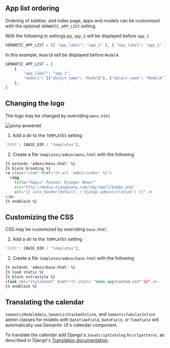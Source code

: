 
App list ordering
-----

Ordering of sidebar, and index page, apps and models can be customized with the optional `SEMANTIC_APP_LIST` setting.

With the following in settings.py, `app_2` will be displayed before `app_1`

```python
SEMANTIC_APP_LIST = [{ "app_label": "app_2" }, { "app_label": "app_1" }]
```


In this example, `ModelB` will be displayed before `ModelA`

```python
SEMANTIC_APP_LIST = [
    {
        "app_label": "app_1",
        "models": [{"object_name": "ModelB"}, {"object_name": "ModelA"}],
    },
]
```

Changing the logo
-----

The logo may be changed by overriding `menu.html`

<img src="https://raw.githubusercontent.com/globophobe/django-semantic-admin/master/docs/screenshots/pony-powered.png" alt="pony-powered" />

<ol><li>Add a dir to the <code>TEMPLATES</code> setting</li></ol>

```python
"DIRS": [BASE_DIR / "templates"],
```

<ol start="2"><li>Create a file <code>templates/admin/menu.html</code> with the following</li></ol>

```html
{% extends 'admin/menu.html' %}
{% block branding %}
<a class="item" href="{% url 'admin:index' %}">
  <img 
    title="Magic! Ponies! Django! Whee!" 
    src="http://media.djangopony.com/img/small/badge.png" 
    alt="{{ site_header|default:_('Django administration') }}" />
</a>
{% endblock %}
```

Customizing the CSS
-----

CSS may be customized by overriding `base.html`. 

<ol><li>Add a dir to the <code>TEMPLATES</code> setting</li></ol>

```python
"DIRS": [BASE_DIR / "templates"],
```

<ol start="2"><li>Create a file <code>templates/admin/base.html</code> with the following</li></ol>

```html
{% extends 'admin/base.html' %}
{% load static %}
{% block extrastyle %}
<link rel="stylesheet" href="{% static "demo_app/custom.css" %}" />
{% endblock %}
```

Translating the calendar
-----

`SemanticModelAdmin`, `SemanticStackedInline`, and `SemanticTabularInline` admin classes for models with `DateTimeField`, `DateField`, or `TimeField` will automatically use Semantic UI's calendar component. 

To translate the calendar add Django's `JavaScriptCatalog` to `urlpatterns`, as described in Django's [Translation documentation](https://docs.djangoproject.com/en/4.0/topics/i18n/translation/#module-django.views.i18n).
